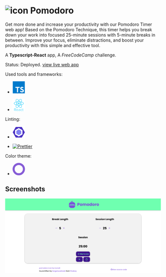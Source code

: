 # ![icon](https://img.icons8.com/external-tanah-basah-glyph-tanah-basah/48/7d4cdb/external-pomodoro-date-and-time-tanah-basah-glyph-tanah-basah.png) Pomodoro

Get more done and increase your productivity with our Pomodoro Timer web app! Based on the Pomodoro Technique, this timer helps you break down your work into focused 25-minute sessions with 5-minute breaks in between. Improve your focus, eliminate distractions, and boost your productivity with this simple and effective tool. 

A **Typescript-React** app, A _FreeCodeCamp_ challenge.

Status: Deployed. [view live web app](https://moharamfatema.github.io/pomodoro/)

Used tools and frameworks:

-   <a href="https://www.typescriptlang.org/" target="_blank" rel="noreferrer"> <img src="https://raw.githubusercontent.com/devicons/devicon/master/icons/typescript/typescript-original.svg" alt="typescript" width="40" height="40"/> </a>

-   <a href="https://reactjs.org/" target="_blank" rel="noreferrer"> <img src="https://raw.githubusercontent.com/devicons/devicon/master/icons/react/react-original-wordmark.svg" alt="react" width="40" height="40"/> </a>

Linting:

-   <a href="https://eslint.org/" target="_blank" rel="noreferrer"> <img src="https://raw.githubusercontent.com/devicons/devicon/master/icons/eslint/eslint-original.svg" alt="react" width="40" height="40"/> </a>

-   <a href="https://prettier.io/"><img class="logo" src="https://prettier.io/icon.png" alt="Prettier"  width="40" height="40"></a>

Color theme:

-   <a href="https://v2.grommet.io/color" target="_blank" rel="noreferrer"> <svg aria-label="Grommet" viewBox="0 0 24 24" class="StyledIcon-sc-ofa7kd-0 kszogF" width="40" height="40"><path fill="none" stroke="#865CD6" stroke-width="4" d="M12 2C6.485 2 2 6.485 2 12s4.485 10 10 10 10-4.485 10-10S17.515 2 12 2z"></path></svg> </a>

## Screenshots

![homepage](screenshots/desktop.png)
